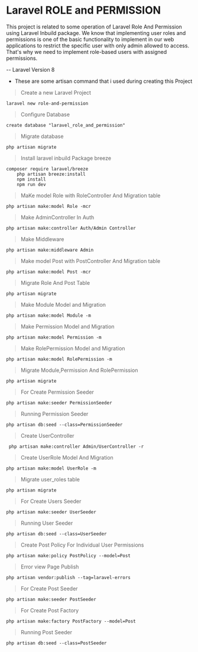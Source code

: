 # Laravel ROLE and PERMISSION

This project is related to some operation of Laravel Role And Permission using Laravel Inbuild package.
We know that implementing user roles and permissions is one of the basic functionality to implement in our web applications to restrict the specific user with only admin allowed to access. That's why we need to implement role-based users with assigned permissions.

-- Laravel Version 8

- These are some artisan command that i used during creating this Project

> Create a new Laravel Project

    laravel new role-and-permission

> Configure Database

    create database "laravel_role_and_permission"

> Migrate database

    php artisan migrate

> Install laravel inbuild Package breeze

    composer require laravel/breeze
        php artisan breeze:install
        npm install
        npm run dev

> MaKe model Role with RoleController And Migration table

    php artisan make:model Role -mcr

> Make AdminController In Auth

    php artisan make:controller Auth/Admin Controller

> Make Middleware

    php artisan make:middleware Admin

> Make model Post with PostController And Migration table

    php artisan make:model Post -mcr   

> Migrate Role And Post Table

    php artisan migrate   

> Make Module Model and Migration

    php artisan make:model Module -m

> Make Permission Model and Migration

    php artisan make:model Permission -m

> Make RolePermission Model and Migration

    php artisan make:model RolePermission -m   

> Migrate Module,Permission And RolePermission

    php artisan migrate 

> For Create Permission Seeder

    php artisan make:seeder PermissionSeeder

> Running Permission Seeder

    php artisan db:seed --class=PermissionSeeder

> Create UserController

     php artisan make:controller Admin/UserController -r

> Create UserRole Model And Migration

    php artisan make:model UserRole -m

> Migrate user_roles table

    php artisan migrate

> For Create Users Seeder

    php artisan make:seeder UserSeeder

> Running User Seeder

    php artisan db:seed --class=UserSeeder

> Create Post Policy For Individual User Permissions

    php artisan make:policy PostPolicy --model=Post

> Error view Page Publish

    php artisan vendor:publish --tag=laravel-errors

> For Create Post Seeder

    php artisan make:seeder PostSeeder

> For Create Post Factory

    php artisan make:factory PostFactory --model=Post

> Running Post Seeder

    php artisan db:seed --class=PostSeeder
